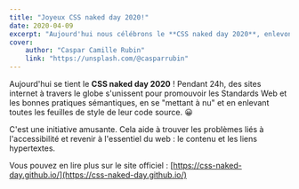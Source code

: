 ```yaml
---
title: "Joyeux CSS naked day 2020!"
date: 2020-04-09
excerpt: "Aujourd'hui nous célébrons le **CSS naked day 2020**, enlevons toutes nos feuilles de style !"
cover:
    author: "Caspar Camille Rubin"
    link: "https://unsplash.com/@casparrubin"
---
```

Aujourd'hui se tient le **CSS naked day 2020** ! Pendant 24h, des sites internet à travers le globe s'unissent pour promouvoir les Standards Web et les bonnes pratiques sémantiques, en se "mettant à nu" et en enlevant toutes les feuilles de style de leur code source. 😀

C'est une initiative amusante. Cela aide à trouver les problèmes liés à l'accessibilité et revenir à l'essentiel du web : le contenu et les liens hypertextes.

Vous pouvez en lire plus sur le site officiel : [https://css-naked-day.github.io/](https://css-naked-day.github.io/)
